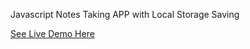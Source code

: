 Javascript Notes Taking APP with Local Storage Saving 

<a href="https://balajiravi-projects.netlify.app/notes-app/index.html">See Live Demo Here</a>
